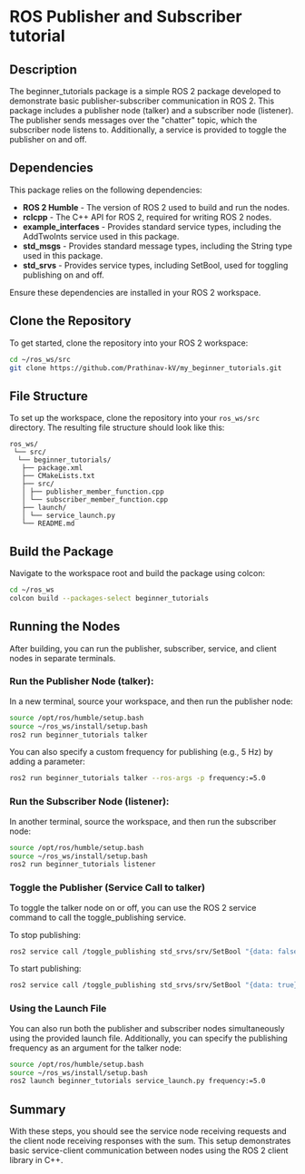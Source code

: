 # ROS Publisher and Subscriber tutorial

## Description

The beginner_tutorials package is a simple ROS 2 package developed to demonstrate basic publisher-subscriber communication in ROS 2. This package includes a publisher node (talker) and a subscriber node (listener). The publisher sends messages over the "chatter" topic, which the subscriber node listens to. Additionally, a service is provided to toggle the publisher on and off.

## Dependencies

This package relies on the following dependencies:

- **ROS 2 Humble** - The version of ROS 2 used to build and run the nodes.
- **rclcpp** - The C++ API for ROS 2, required for writing ROS 2 nodes.
- **example_interfaces** - Provides standard service types, including the AddTwoInts service used in this package.
- **std_msgs** - Provides standard message types, including the String type used in this package.
- **std_srvs** - Provides service types, including SetBool, used for toggling publishing on and off.


Ensure these dependencies are installed in your ROS 2 workspace.


## Clone the Repository

To get started, clone the repository into your ROS 2 workspace:

```bash
cd ~/ros_ws/src
git clone https://github.com/Prathinav-kV/my_beginner_tutorials.git
```

## File Structure

To set up the workspace, clone the repository into your `ros_ws/src` directory. The resulting file structure should look like this:
```
ros_ws/
 └── src/
  └── beginner_tutorials/
   ├── package.xml
   ├── CMakeLists.txt 
   ├── src/ 
   │ ├── publisher_member_function.cpp 
   │ └── subscriber_member_function.cpp 
   ├── launch/
   │ └── service_launch.py
   └── README.md
```
## Build the Package

Navigate to the workspace root and build the package using colcon:
```bash
cd ~/ros_ws
colcon build --packages-select beginner_tutorials
```
## Running the Nodes
After building, you can run the publisher, subscriber, service, and client nodes in separate terminals.

### Run the Publisher Node (talker):

In a new terminal, source your workspace, and then run the publisher node:
```bash
source /opt/ros/humble/setup.bash
source ~/ros_ws/install/setup.bash
ros2 run beginner_tutorials talker
```
You can also specify a custom frequency for publishing (e.g., 5 Hz) by adding a parameter:
```bash
ros2 run beginner_tutorials talker --ros-args -p frequency:=5.0
```

### Run the Subscriber Node (listener):

In another terminal, source the workspace, and then run the subscriber node:
```bash
source /opt/ros/humble/setup.bash
source ~/ros_ws/install/setup.bash
ros2 run beginner_tutorials listener
```
### Toggle the Publisher (Service Call to talker)
To toggle the talker node on or off, you can use the ROS 2 service command to call the toggle_publishing service.

To stop publishing:

```bash
ros2 service call /toggle_publishing std_srvs/srv/SetBool "{data: false}"
```
To start publishing:

```bash
ros2 service call /toggle_publishing std_srvs/srv/SetBool "{data: true}"
```
### Using the Launch File
You can also run both the publisher and subscriber nodes simultaneously using the provided launch file. Additionally, you can specify the publishing frequency as an argument for the talker node:

```bash
source /opt/ros/humble/setup.bash
source ~/ros_ws/install/setup.bash
ros2 launch beginner_tutorials service_launch.py frequency:=5.0
```
## Summary

With these steps, you should see the service node receiving requests and the client node receiving responses with the sum. This setup demonstrates basic service-client communication between nodes using the ROS 2 client library in C++.

